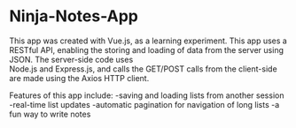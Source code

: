 # Ninja-Notes-App

This app was created with Vue.js, as a learning experiment.
            This app uses a RESTful API, enabling the storing and loading
            of data from the server using JSON. The server-side code uses  
            Node.js and Express.js, and calls the GET/POST calls from the 
            client-side are made using the Axios HTTP client.

Features of this app include: 
-saving and loading lists from another session
-real-time list updates
-automatic pagination for navigation of long lists
-a fun way to write notes
